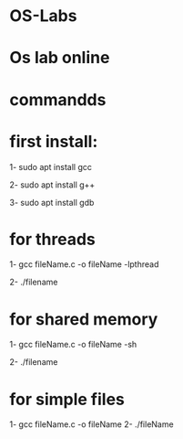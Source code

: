 # OS-Labs
# Os lab online
# commandds

# first install:


1- sudo apt install gcc

2- sudo apt install g++

3- sudo apt install gdb



# for threads

1- gcc fileName.c -o fileName -lpthread

2- ./filename




# for shared memory

1- gcc fileName.c -o fileName -sh

2- ./filename




# for simple files
1- gcc fileName.c -o fileName
2- ./fileName



